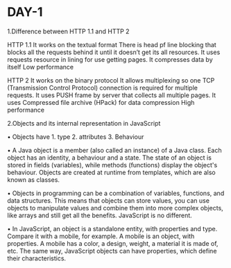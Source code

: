 # DAY-1
1.Difference between HTTP 1.1 and HTTP 2 

HTTP 1.1
It works on the textual format
There is head pf line blocking that blocks all the requests behind it until it doesn’t get its all resources.
It uses requests resource in lining for use getting pages.
It compresses data by itself
Low performance

HTTP 2
It works on the binary protocol
It allows multiplexing so one TCP (Transmission Control Protocol) connection is required for multiple requests.
It uses PUSH frame by server that collects all multiple pages.
It uses   Compressed file archive (HPack) for data compression
High performance


2.Objects and its internal representation in JavaScript

•	Objects have 1. type 2. attributes 3. Behaviour

•	A Java object is a member (also called an instance) of a Java class. Each object has an identity, a behaviour and a state. The state of an object is stored in fields (variables), while methods (functions) display the object's behaviour. Objects are created at runtime from templates, which are also known as classes.

•	Objects in programming can be a combination of variables, functions, and data structures. This means that objects can store values, you can use objects to manipulate values and combine them into more complex objects, like arrays and still get all the benefits. JavaScript is no different.


•	In JavaScript, an object is a standalone entity, with properties and type. Compare it with a mobile, for example. A mobile is an object, with properties. A mobile has a color, a design, weight, a material it is made of, etc. The same way, JavaScript objects can have properties, which define their characteristics.
